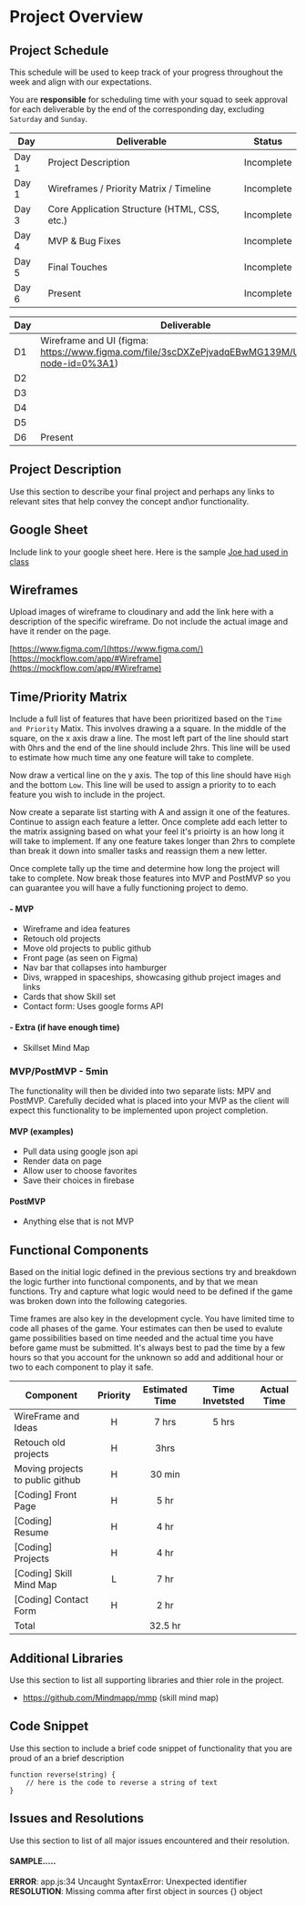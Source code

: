 # Project Overview

## Project Schedule

This schedule will be used to keep track of your progress throughout the week and align with our expectations.  

You are **responsible** for scheduling time with your squad to seek approval for each deliverable by the end of the corresponding day, excluding `Saturday` and `Sunday`.

|  Day | Deliverable | Status
|---|---| ---|
|Day 1| Project Description | Incomplete
|Day 1| Wireframes / Priority Matrix / Timeline | Incomplete
|Day 3| Core Application Structure (HTML, CSS, etc.) | Incomplete
|Day 4| MVP & Bug Fixes | Incomplete
|Day 5| Final Touches | Incomplete
|Day 6| Present | Incomplete

| Day  | Deliverable                                                  | Status |
| ---- | ------------------------------------------------------------ | ------ |
| D1   | Wireframe and UI (figma: https://www.figma.com/file/3scDXZePjvadqEBwMG139M/Untitled?node-id=0%3A1) |        |
| D2   |                                                              |        |
| D3   |                                                              |        |
| D4   |                                                              |        |
| D5   |                                                              |        |
| D6   | Present                                                      |        |



## Project Description

Use this section to describe your final project and perhaps any links to relevant sites that help convey the concept and\or functionality.

## Google Sheet

Include link to your google sheet here.  Here is the sample [Joe had used in class](https://docs.google.com/spreadsheets/d/15PmioBi2dQEkewpqI7MDkDpvcVF0Trw8vmarAQbwoHk/edit#gid=0) 

## Wireframes

Upload images of wireframe to cloudinary and add the link here with a description of the specific wireframe. Do not include the actual image and have it render on the page.  

[https://www.figma.com/](https://www.figma.com/)
[https://mockflow.com/app/#Wireframe](https://mockflow.com/app/#Wireframe)

## Time/Priority Matrix 

Include a full list of features that have been prioritized based on the `Time and Priority` Matix.  This involves drawing a a square.  In the middle of the square, on the x axis draw a line.  The most left part of the line should start with 0hrs and the end of the line should include 2hrs.  This line will be used to estimate how much time any one feature will take to complete. 

Now draw a vertical line on the y axis.  The top of this line should have `High` and the bottom `Low`.  This line will be used to assign a priority to to each feature you wish to include in the project.  

Now create a separate list starting with A and assign it one of the features.  Continue to assign each feature a letter.  Once complete add each letter to the matrix assigning based on what your feel it's prioirty is an how long it will take to implement. If any one feature takes longer than 2hrs to complete than break it down into smaller tasks and reassign them a new letter. 

Once complete tally up the time and determine how long the project will take to complete. Now break those features into MVP and PostMVP so you can guarantee you will have a fully functioning project to demo. 

#### - MVP

- Wireframe and idea features
- Retouch old projects
- Move old projects to public github
- Front page (as seen on Figma)
- Nav bar that collapses into hamburger 
- Divs, wrapped in spaceships, showcasing github project images and links
- Cards that show Skill set
- Contact form: Uses google forms API

#### - Extra (if have enough time)

- Skillset Mind Map

### MVP/PostMVP - 5min

The functionality will then be divided into two separate lists: MPV and PostMVP.  Carefully decided what is placed into your MVP as the client will expect this functionality to be implemented upon project completion.  

#### MVP (examples)

- Pull data using google json api
- Render data on page 
- Allow user to choose favorites 
- Save their choices in firebase

#### PostMVP 

- Anything else that is not MVP

## Functional Components

Based on the initial logic defined in the previous sections try and breakdown the logic further into functional components, and by that we mean functions.  Try and capture what logic would need to be defined if the game was broken down into the following categories.

Time frames are also key in the development cycle.  You have limited time to code all phases of the game.  Your estimates can then be used to evalute game possibilities based on time needed and the actual time you have before game must be submitted. It's always best to pad the time by a few hours so that you account for the unknown so add and additional hour or two to each component to play it safe.

| Component | Priority | Estimated Time | Time Invetsted | Actual Time |
| --- | :---: |  :---: | :---: | :---: |
| WireFrame and Ideas              | H | 7 hrs | 5 hrs |  |
| Retouch old projects             | H | 3hrs|                |             |
| Moving projects to public github | H | 30 min |  |             |
| [Coding] Front Page | H | 5 hr |  |  |
| [Coding] Resume | H | 4 hr |  |  |
| [Coding] Projects | H | 4 hr |  |  |
| [Coding] Skill Mind Map | L | 7 hr |  |  |
| [Coding] Contact Form | H | 2 hr |  |  |
| Total |  | 32.5 hr |  |  |

## Additional Libraries
 Use this section to list all supporting libraries and thier role in the project. 

- https://github.com/Mindmapp/mmp (skill mind map)

## Code Snippet

Use this section to include a brief code snippet of functionality that you are proud of an a brief description  

```
function reverse(string) {
	// here is the code to reverse a string of text
}
```

## Issues and Resolutions
 Use this section to list of all major issues encountered and their resolution.

#### SAMPLE.....
**ERROR**: app.js:34 Uncaught SyntaxError: Unexpected identifier                                
**RESOLUTION**: Missing comma after first object in sources {} object
